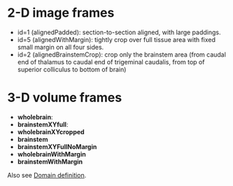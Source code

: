 # 2-D image frames
- id=1 (alignedPadded): section-to-section aligned, with large paddings.
- id=5 (alignedWithMargin): tightly crop over full tissue area with fixed small margin on all four sides.
- id=2 (alignedBrainstemCrop): crop only the brainstem area (from caudal end of thalamus to caudal end of trigeminal caudalis, from top of superior colliculus to bottom of brain)

# 3-D volume frames
- **wholebrain**: 
- **brainstemXYfull**:
- **wholebrainXYcropped**
- **brainstem**
- **brainstemXYFullNoMargin**
- **wholebrainWithMargin**
- **brainstemWithMargin**

Also see [Domain definition](https://docs.google.com/presentation/d/1o5aQbXY5wYC0BNNiEZm7qmjvngbD_dVoMyCw_tAQrkQ/edit#slide=id.g2d31ede24d_0_0).
